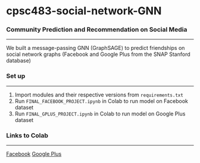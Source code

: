 # cpsc483-social-network-GNN

### Community Prediction and Recommendation on Social Media
***
We built a message-passing GNN (GraphSAGE) to predict friendships on social network graphs (Facebook and Google Plus from the SNAP Stanford database)

### Set up
***
1. Import modules and their respective versions from `requirements.txt`
2. Run `FINAL_FACEBOOK_PROJECT.ipynb` in Colab to run model on Facebook dataset
3. Run `FINAL_GPLUS_PROJECT.ipynb` in Colab to run model on Google Plus dataset

### Links to Colab
***
[Facebook](https://colab.research.google.com/drive/1WEcppEoTu3StzZ2vf5xO2dDsUIFPb6Pc?usp=drive_link)
[Google Plus](https://colab.research.google.com/drive/1MD4ZOtR9M50EujKcOlleQ7ErVrj0nswZ?usp=sharing)
